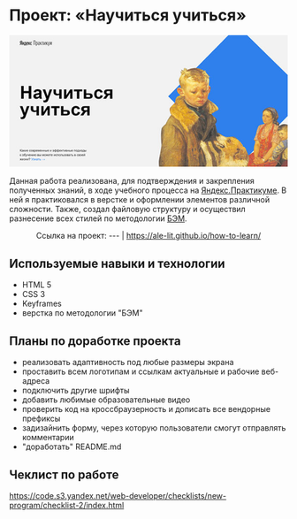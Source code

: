 # Проект: «Научиться учиться»

<div align="center"><a href="https://ale-lit.github.io/how-to-learn/"><img src="https://github.com/ale-lit/ale-lit/blob/main/screens/how-to-learn.jpg"></a></div>

Данная работа реализована, для подтверждения и закрепления полученных знаний, в ходе учебного процесса на [Яндекс.Практикуме](https://practicum.yandex.ru/ "Сервис онлайн-образования от Яндекса"). В ней я практиковался в верстке и оформлении элементов различной сложности. Также, создал файловую структуру и осуществил разнесение всех стилей по методологии [БЭМ](https://ru.bem.info/ "Методология созданная в Яндексе для удобной разработки сайтов").

<div align="center">

Ссылка на проект:
--- |
https://ale-lit.github.io/how-to-learn/

</div>

## Используемые навыки и технологии
* HTML 5
* CSS 3
* Keyframes
* верстка по методологии "БЭМ"

## Планы по доработке проекта
* реализовать адаптивность под любые размеры экрана
* проставить всем логотипам и ссылкам актуальные и рабочие веб-адреса
* подключить другие шрифты
* добавить любимые образовательные видео
* проверить код на кроссбраузерность и дописать все вендорные префиксы
* задизайнить форму, через которую пользователи смогут отправлять комментарии
* "доработать" README.md

## Чеклист по работе
https://code.s3.yandex.net/web-developer/checklists/new-program/checklist-2/index.html
